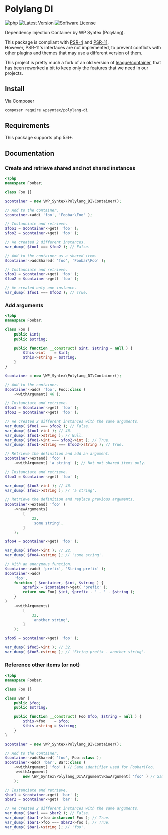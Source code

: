 # Polylang DI

![php](https://badgen.net/packagist/php/wpsyntex/polylang-di)
[![Latest Version](https://badgen.net/packagist/v/wpsyntex/polylang-di/latest)](https://packagist.org/packages/wpsyntex/polylang-di)
[![Software License](https://badgen.net/github/license/polylang/polylang-di)](LICENSE.md)

Dependency Injection Container by WP Syntex (Polylang).

This package is compliant with [PSR-4](https://www.php-fig.org/psr/psr-4/) and [PSR-11](https://www.php-fig.org/psr/psr-11/).  
However, PSR-11's interfaces are not implemented, to prevent conflicts with other plugins and themes that may use a different version of them.

This project is pretty much a fork of an old version of [league/container](https://github.com/thephpleague/container), that has been reworked a bit to keep only the features that we need in our projects.

## Install

Via Composer

``` bash
composer require wpsyntex/polylang-di
```

## Requirements

This package supports php 5.6+.

## Documentation

### Create and retrieve shared and not shared instances

```php
<?php
namespace Foobar;

class Foo {}

$container = new \WP_Syntex\Polylang_DI\Container();

// Add to the container.
$container->add( 'foo', 'Foobar\Foo' );

// Instanciate and retrieve.
$foo1 = $container->get( 'foo' );
$foo2 = $container->get( 'foo' );

// We created 2 different instances.
var_dump( $foo1 === $foo2 ); // False.

// Add to the container as a shared item.
$container->addShared( 'foo', 'Foobar\Foo' );

// Instanciate and retrieve.
$foo1 = $container->get( 'foo' );
$foo2 = $container->get( 'foo' );

// We created only one instance.
var_dump( $foo1 === $foo2 ); // True.
```

### Add arguments

```php
<?php
namespace Foobar;

class Foo {
    public $int;
    public $string;

    public function __construct( $int, $string = null ) {
        $this->int    = $int;
        $this->string = $string;
    }
}

$container = new \WP_Syntex\Polylang_DI\Container();

// Add to the container.
$container->add( 'foo', Foo::class )
    ->withArgument( 46 );

// Instanciate and retrieve.
$foo1 = $container->get( 'foo' );
$foo2 = $container->get( 'foo' );

// We created 2 different instances with the same arguments.
var_dump( $foo1 === $foo2 ); // False.
var_dump( $foo1->int ); // 46.
var_dump( $foo1->string ); // Null.
var_dump( $foo1->int === $foo2->int ); // True.
var_dump( $foo1->string === $foo2->string ); // True.

// Retrieve the definition and add an argument.
$container->extend( 'foo' )
    ->withArgument( 'a string' ); // Not not shared items only.

// Instanciate and retrieve.
$foo3 = $container->get( 'foo' );

var_dump( $foo3->int ); // 46.
var_dump( $foo3->string ); // 'a string'.

// Retrieve the definition and replace previous arguments.
$container->extend( 'foo' )
    ->newArguments(
        [
            22,
            'some string',
        ]
    );

$foo4 = $container->get( 'foo' );

var_dump( $foo4->int ); // 22.
var_dump( $foo4->string ); // 'some string'.

// With an anonymous function.
$container->add( 'prefix', 'String prefix' );
$container->add(
    'foo',
    function ( $container, $int, $string ) {
        $prefix = $container->get( 'prefix' );
        return new Foo( $int, $prefix . ' - ' . $string );
    }
)
    ->withArguments(
        [
            32,
            'another string',
        ]
    );

$foo5 = $container->get( 'foo' );

var_dump( $foo5->int ); // 32.
var_dump( $foo5->string ); // 'String prefix - another string'.
```

### Reference other items (or not)

```php
<?php
namespace Foobar;

class Foo {}

class Bar {
    public $foo;
    public $string;

    public function __construct( Foo $foo, $string = null ) {
        $this->foo    = $foo;
        $this->string = $string;
    }
}

$container = new \WP_Syntex\Polylang_DI\Container();

// Add to the container.
$container->addShared( 'foo', Foo::class );
$container->add( 'bar', Bar::class )
    ->withArgument( 'foo' ) // Same identifier used for Foobar\Foo.
    ->withArgument(
        new \WP_Syntex\Polylang_DI\Argument\RawArgument( 'foo' ) // Same identifier used for Foobar\Foo, but we just want to pass a string here.
    );

// Instanciate and retrieve.
$bar1 = $container->get( 'bar' );
$bar2 = $container->get( 'bar' );

// We created 2 different instances with the same arguments.
var_dump( $bar1 === $bar2 ); // False.
var_dump( $bar1->foo instanceof Foo ); // True.
var_dump( $bar1->foo === $bar2->foo ); // True.
var_dump( $bar1->string ); // 'foo'.
```
